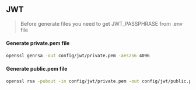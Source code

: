 

## JWT

> Before generate files you need to get JWT_PASSPHRASE from .env file

#### Generate private.pem file
```bash
openssl genrsa -out config/jwt/private.pem -aes256 4096
```

#### Generate public.pem file
```bash
openssl rsa -pubout -in config/jwt/private.pem -out config/jwt/public.pem
```